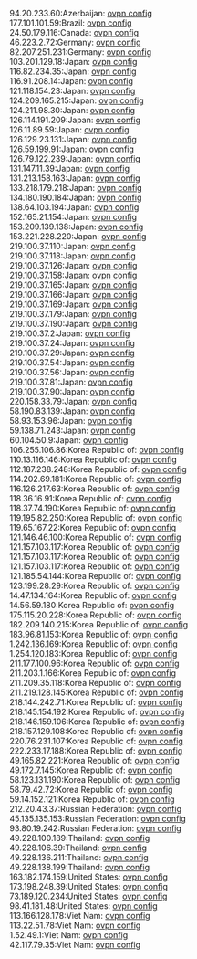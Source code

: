 94.20.233.60:Azerbaijan: [ovpn config](vpn/94_20_233_60.ovpn)  
177.101.101.59:Brazil: [ovpn config](vpn/177_101_101_59.ovpn)  
24.50.179.116:Canada: [ovpn config](vpn/24_50_179_116.ovpn)  
46.223.2.72:Germany: [ovpn config](vpn/46_223_2_72.ovpn)  
82.207.251.231:Germany: [ovpn config](vpn/82_207_251_231.ovpn)  
103.201.129.18:Japan: [ovpn config](vpn/103_201_129_18.ovpn)  
116.82.234.35:Japan: [ovpn config](vpn/116_82_234_35.ovpn)  
116.91.208.14:Japan: [ovpn config](vpn/116_91_208_14.ovpn)  
121.118.154.23:Japan: [ovpn config](vpn/121_118_154_23.ovpn)  
124.209.165.215:Japan: [ovpn config](vpn/124_209_165_215.ovpn)  
124.211.98.30:Japan: [ovpn config](vpn/124_211_98_30.ovpn)  
126.114.191.209:Japan: [ovpn config](vpn/126_114_191_209.ovpn)  
126.11.89.59:Japan: [ovpn config](vpn/126_11_89_59.ovpn)  
126.129.23.131:Japan: [ovpn config](vpn/126_129_23_131.ovpn)  
126.59.199.91:Japan: [ovpn config](vpn/126_59_199_91.ovpn)  
126.79.122.239:Japan: [ovpn config](vpn/126_79_122_239.ovpn)  
131.147.11.39:Japan: [ovpn config](vpn/131_147_11_39.ovpn)  
131.213.158.163:Japan: [ovpn config](vpn/131_213_158_163.ovpn)  
133.218.179.218:Japan: [ovpn config](vpn/133_218_179_218.ovpn)  
134.180.190.184:Japan: [ovpn config](vpn/134_180_190_184.ovpn)  
138.64.103.194:Japan: [ovpn config](vpn/138_64_103_194.ovpn)  
152.165.21.154:Japan: [ovpn config](vpn/152_165_21_154.ovpn)  
153.209.139.138:Japan: [ovpn config](vpn/153_209_139_138.ovpn)  
153.221.228.220:Japan: [ovpn config](vpn/153_221_228_220.ovpn)  
219.100.37.110:Japan: [ovpn config](vpn/219_100_37_110.ovpn)  
219.100.37.118:Japan: [ovpn config](vpn/219_100_37_118.ovpn)  
219.100.37.126:Japan: [ovpn config](vpn/219_100_37_126.ovpn)  
219.100.37.158:Japan: [ovpn config](vpn/219_100_37_158.ovpn)  
219.100.37.165:Japan: [ovpn config](vpn/219_100_37_165.ovpn)  
219.100.37.166:Japan: [ovpn config](vpn/219_100_37_166.ovpn)  
219.100.37.169:Japan: [ovpn config](vpn/219_100_37_169.ovpn)  
219.100.37.179:Japan: [ovpn config](vpn/219_100_37_179.ovpn)  
219.100.37.190:Japan: [ovpn config](vpn/219_100_37_190.ovpn)  
219.100.37.2:Japan: [ovpn config](vpn/219_100_37_2.ovpn)  
219.100.37.24:Japan: [ovpn config](vpn/219_100_37_24.ovpn)  
219.100.37.29:Japan: [ovpn config](vpn/219_100_37_29.ovpn)  
219.100.37.54:Japan: [ovpn config](vpn/219_100_37_54.ovpn)  
219.100.37.56:Japan: [ovpn config](vpn/219_100_37_56.ovpn)  
219.100.37.81:Japan: [ovpn config](vpn/219_100_37_81.ovpn)  
219.100.37.90:Japan: [ovpn config](vpn/219_100_37_90.ovpn)  
220.158.33.79:Japan: [ovpn config](vpn/220_158_33_79.ovpn)  
58.190.83.139:Japan: [ovpn config](vpn/58_190_83_139.ovpn)  
58.93.153.96:Japan: [ovpn config](vpn/58_93_153_96.ovpn)  
59.138.71.243:Japan: [ovpn config](vpn/59_138_71_243.ovpn)  
60.104.50.9:Japan: [ovpn config](vpn/60_104_50_9.ovpn)  
106.255.106.86:Korea Republic of: [ovpn config](vpn/106_255_106_86.ovpn)  
110.13.116.146:Korea Republic of: [ovpn config](vpn/110_13_116_146.ovpn)  
112.187.238.248:Korea Republic of: [ovpn config](vpn/112_187_238_248.ovpn)  
114.202.69.181:Korea Republic of: [ovpn config](vpn/114_202_69_181.ovpn)  
116.126.217.63:Korea Republic of: [ovpn config](vpn/116_126_217_63.ovpn)  
118.36.16.91:Korea Republic of: [ovpn config](vpn/118_36_16_91.ovpn)  
118.37.74.190:Korea Republic of: [ovpn config](vpn/118_37_74_190.ovpn)  
119.195.82.250:Korea Republic of: [ovpn config](vpn/119_195_82_250.ovpn)  
119.65.167.22:Korea Republic of: [ovpn config](vpn/119_65_167_22.ovpn)  
121.146.46.100:Korea Republic of: [ovpn config](vpn/121_146_46_100.ovpn)  
121.157.103.117:Korea Republic of: [ovpn config](vpn/121_157_103_117.ovpn)  
121.157.103.117:Korea Republic of: [ovpn config](vpn/121_157_103_117.ovpn)  
121.157.103.117:Korea Republic of: [ovpn config](vpn/121_157_103_117.ovpn)  
121.185.54.144:Korea Republic of: [ovpn config](vpn/121_185_54_144.ovpn)  
123.199.28.29:Korea Republic of: [ovpn config](vpn/123_199_28_29.ovpn)  
14.47.134.164:Korea Republic of: [ovpn config](vpn/14_47_134_164.ovpn)  
14.56.59.180:Korea Republic of: [ovpn config](vpn/14_56_59_180.ovpn)  
175.115.20.228:Korea Republic of: [ovpn config](vpn/175_115_20_228.ovpn)  
182.209.140.215:Korea Republic of: [ovpn config](vpn/182_209_140_215.ovpn)  
183.96.81.153:Korea Republic of: [ovpn config](vpn/183_96_81_153.ovpn)  
1.242.136.169:Korea Republic of: [ovpn config](vpn/1_242_136_169.ovpn)  
1.254.120.183:Korea Republic of: [ovpn config](vpn/1_254_120_183.ovpn)  
211.177.100.96:Korea Republic of: [ovpn config](vpn/211_177_100_96.ovpn)  
211.203.1.166:Korea Republic of: [ovpn config](vpn/211_203_1_166.ovpn)  
211.209.35.118:Korea Republic of: [ovpn config](vpn/211_209_35_118.ovpn)  
211.219.128.145:Korea Republic of: [ovpn config](vpn/211_219_128_145.ovpn)  
218.144.242.71:Korea Republic of: [ovpn config](vpn/218_144_242_71.ovpn)  
218.145.154.192:Korea Republic of: [ovpn config](vpn/218_145_154_192.ovpn)  
218.146.159.106:Korea Republic of: [ovpn config](vpn/218_146_159_106.ovpn)  
218.157.129.108:Korea Republic of: [ovpn config](vpn/218_157_129_108.ovpn)  
220.76.231.107:Korea Republic of: [ovpn config](vpn/220_76_231_107.ovpn)  
222.233.17.188:Korea Republic of: [ovpn config](vpn/222_233_17_188.ovpn)  
49.165.82.221:Korea Republic of: [ovpn config](vpn/49_165_82_221.ovpn)  
49.172.7.145:Korea Republic of: [ovpn config](vpn/49_172_7_145.ovpn)  
58.123.131.190:Korea Republic of: [ovpn config](vpn/58_123_131_190.ovpn)  
58.79.42.72:Korea Republic of: [ovpn config](vpn/58_79_42_72.ovpn)  
59.14.152.121:Korea Republic of: [ovpn config](vpn/59_14_152_121.ovpn)  
212.20.43.37:Russian Federation: [ovpn config](vpn/212_20_43_37.ovpn)  
45.135.135.153:Russian Federation: [ovpn config](vpn/45_135_135_153.ovpn)  
93.80.19.242:Russian Federation: [ovpn config](vpn/93_80_19_242.ovpn)  
49.228.100.189:Thailand: [ovpn config](vpn/49_228_100_189.ovpn)  
49.228.106.39:Thailand: [ovpn config](vpn/49_228_106_39.ovpn)  
49.228.136.211:Thailand: [ovpn config](vpn/49_228_136_211.ovpn)  
49.228.138.199:Thailand: [ovpn config](vpn/49_228_138_199.ovpn)  
163.182.174.159:United States: [ovpn config](vpn/163_182_174_159.ovpn)  
173.198.248.39:United States: [ovpn config](vpn/173_198_248_39.ovpn)  
73.189.120.234:United States: [ovpn config](vpn/73_189_120_234.ovpn)  
98.41.181.48:United States: [ovpn config](vpn/98_41_181_48.ovpn)  
113.166.128.178:Viet Nam: [ovpn config](vpn/113_166_128_178.ovpn)  
113.22.51.78:Viet Nam: [ovpn config](vpn/113_22_51_78.ovpn)  
1.52.49.1:Viet Nam: [ovpn config](vpn/1_52_49_1.ovpn)  
42.117.79.35:Viet Nam: [ovpn config](vpn/42_117_79_35.ovpn)  
